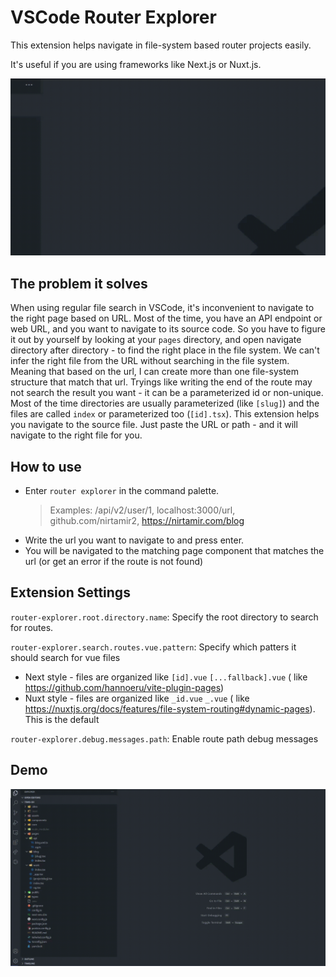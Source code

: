# VSCode Router Explorer

This extension helps navigate in file-system based router projects easily.

It's useful if you are using frameworks like Next.js or Nuxt.js.

![demo](https://raw.githubusercontent.com/nirtamir2/vscode-router-explorer/main/docs/zoomed-demo.gif)

## The problem it solves

When using regular file search in VSCode, it's inconvenient to navigate to the right page based on URL. Most of the
time, you have an API endpoint or web URL, and you want to navigate to its source code. So you have to figure it out by
yourself by looking at your `pages` directory, and open navigate directory after directory - to find the right place in
the file system. We can't infer the right file from the URL without searching in the file system. Meaning that based on
the url, I can create more than one file-system structure that match that url. Tryings like writing the end of the route
may not search the result you want - it can be a parameterized id or non-unique. Most of the time directories are
usually parameterized (like `[slug]`) and the files are called `index` or parameterized too (`[id].tsx`). This extension
helps you navigate to the source file. Just paste the URL or path - and it will navigate to the right file for you.

## How to use

- Enter `router explorer` in the command palette.
  > Examples: /api/v2/user/1, localhost:3000/url, github.com/nirtamir2, https://nirtamir.com/blog
- Write the url you want to navigate to and press enter.
- You will be navigated to the matching page component that matches the url (or get an error if the route is not found)

## Extension Settings

`router-explorer.root.directory.name`:
Specify the root directory to search for routes.

`router-explorer.search.routes.vue.pattern`:
Specify which patters it should search for vue files

- Next style - files are organized like `[id].vue` `[...fallback].vue` (
  like https://github.com/hannoeru/vite-plugin-pages)
- Nuxt style - files are organized like `_id.vue` `_.vue` (
  like https://nuxtjs.org/docs/features/file-system-routing#dynamic-pages). This is the default

`router-explorer.debug.messages.path`:
Enable route path debug messages

## Demo

![demo](https://raw.githubusercontent.com/nirtamir2/vscode-router-explorer/main/docs/full-page-demo.gif)